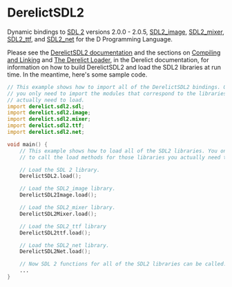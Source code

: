 DerelictSDL2
============

Dynamic bindings to [SDL 2][1] versions 2.0.0 - 2.0.5, [SDL2_image][2], [SDL2_mixer][3], [SDL2_ttf][4], and [SDL2_net][5] for the D Programming Language.

Please see the [DerelictSDL2 documentation][6] and the sections on [Compiling and Linking][7] and [The Derelict Loader][8], in the Derelict documentation, for information on how to build DerelictSDL2 and load the SDL2 libraries at run time. In the meantime, here's some sample code.

```D
// This example shows how to import all of the DerelictSDL2 bindings. Of course,
// you only need to import the modules that correspond to the libraries you
// actually need to load.
import derelict.sdl2.sdl;
import derelict.sdl2.image;
import derelict.sdl2.mixer;
import derelict.sdl2.ttf;
import derelict.sdl2.net;

void main() {
    // This example shows how to load all of the SDL2 libraries. You only need
    // to call the load methods for those libraries you actually need to load.

    // Load the SDL 2 library.
    DerelictSDL2.load();

    // Load the SDL2_image library.
    DerelictSDL2Image.load();

    // Load the SDL2_mixer library.
    DerelictSDL2Mixer.load();

    // Load the SDL2_ttf library
    DerelictSDL2ttf.load();

    // Load the SDL2_net library.
    DerelictSDL2Net.load();

    // Now SDL 2 functions for all of the SDL2 libraries can be called.
    ...
}
```

[1]: http://www.libsdl.org/download-2.0.php
[2]: http://www.libsdl.org/projects/SDL_image/
[3]: http://www.libsdl.org/projects/SDL_mixer/
[4]: http://www.libsdl.org/projects/SDL_ttf/
[5]: http://www.libsdl.org/projects/SDL_net/
[6]: http://derelictorg.github.io/packages/sdl2/
[7]: http://derelictorg.github.io/building/overview/
[8]: http://derelictorg.github.io/loading/loader/



